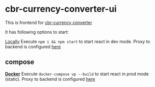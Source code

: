 # cbr-currency-converter-ui

This is frontend for [cbr-currency converter](https://github.com/CPTMUTCHELL/cbr-currency-converter)

It has following options to start:

[Locally](#local)
Execute `npm i && npm start` to start react in dev mode. Proxy to backend is configured [here](https://github.com/CPTMUTCHELL/cbr-currency-converter-ui/blob/master/src/setupProxy.js)

## compose
[**Docker**](#compose)
Execute `docker-compose up --build` to start react in prod mode (static). Proxy to backend is configured [here](https://github.com/CPTMUTCHELL/cbr-currency-converter-ui/blob/master/nginx.conf)

